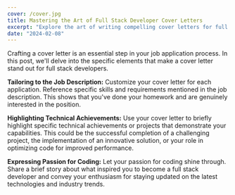 ```yaml
---
cover: /cover.jpg
title: Mastering the Art of Full Stack Developer Cover Letters
excerpt: "Explore the art of writing compelling cover letters for full stack developer positions. Learn how to tailor your cover letter to showcase your technical prowess and demonstrate your passion for coding."
date: "2024-02-08"
---
```


Crafting a cover letter is an essential step in your job application process. In this post, we'll delve into the specific elements that make a cover letter stand out for full stack developers.

**Tailoring to the Job Description:** Customize your cover letter for each application. Reference specific skills and requirements mentioned in the job description. This shows that you've done your homework and are genuinely interested in the position.

**Highlighting Technical Achievements:** Use your cover letter to briefly highlight specific technical achievements or projects that demonstrate your capabilities. This could be the successful completion of a challenging project, the implementation of an innovative solution, or your role in optimizing code for improved performance.

**Expressing Passion for Coding:** Let your passion for coding shine through. Share a brief story about what inspired you to become a full stack developer and convey your enthusiasm for staying updated on the latest technologies and industry trends.

